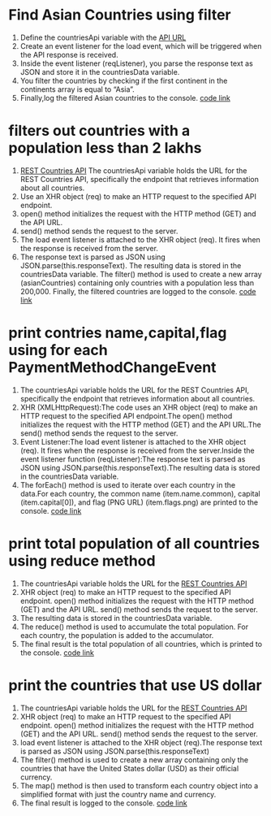 # Find Asian Countries using filter

1. Define the countriesApi variable with the [API URL](https://restcountries.com/v3.1/all)
2. Create an event listener for the load event, which will be triggered when the API response is received.
3. Inside the event listener (reqListener), you parse the response text as JSON and store it in the countriesData variable.
4. You filter the countries by checking if the first continent in the continents array is equal to “Asia”.
5. Finally,log the filtered Asian countries to the console.
    [code link](./script/asiancountries.js)

# filters out countries with a population less than 2 lakhs

1.  [REST Countries API](https://restcountries.com/v3.1/all) The countriesApi variable holds the URL for the REST Countries API, specifically the endpoint that retrieves information about all countries.
2.  Use an XHR object (req) to make an HTTP request to the specified API endpoint.
3.  open() method initializes the request with the HTTP method (GET) and the API URL.
4.  send() method sends the request to the server.
5.  The load event listener is attached to the XHR object (req). It fires when the response is received from the server.
6.  The response text is parsed as JSON using JSON.parse(this.responseText).
The resulting data is stored in the countriesData variable.
The filter() method is used to create a new array (asianCountries) containing only countries with a population less than 200,000.
Finally, the filtered countries are logged to the console.
    [code link](./script/population.js)

# print contries name,capital,flag using for each PaymentMethodChangeEvent
    
1. The countriesApi variable holds the URL for the REST Countries API, specifically the endpoint that retrieves information about all countries.
2. XHR (XMLHttpRequest):The code uses an XHR object (req) to make an HTTP request to the specified API endpoint.The open() method initializes the request with the HTTP method (GET) and the API URL.The send() method sends the request to the server.
3. Event Listener:The load event listener is attached to the XHR object (req). It fires when the response is received from the server.Inside the event listener function (reqListener):The response text is parsed as JSON using JSON.parse(this.responseText).The resulting data is stored in the countriesData variable.
4. The forEach() method is used to iterate over each country in the data.For each country, the common name (item.name.common), capital (item.capital[0]), and flag (PNG URL) (item.flags.png) are printed to the console.
    [code link](./script/detailscountries.js)

#   print total population of all countries using reduce method

1. The countriesApi variable holds the URL for the [REST Countries API](https://restcountries.com/v3.1/all)
2. XHR object (req) to make an HTTP request to the specified API endpoint. open() method initializes the request with the HTTP method (GET) and the API URL. send() method sends the request to the server.
3. The resulting data is stored in the countriesData variable.
4. The reduce() method is used to accumulate the total population. For each country, the population is added to the accumulator.
5. The final result is the total population of all countries, which is printed to the console.
    [code link](./script/reduce.js)

#   print the countries that use US dollar

1. The countriesApi variable holds the URL for the [REST Countries API](https://restcountries.com/v3.1/all)
2. XHR object (req) to make an HTTP request to the specified API endpoint. open() method initializes the request with the HTTP method (GET) and the API URL. send() method sends the request to the server.
3. load event listener is attached to the XHR object (req).The response text is parsed as JSON using JSON.parse(this.responseText)
4. The filter() method is used to create a new array containing only the countries that have the United States dollar (USD) as their official currency.
5. The map() method is then used to transform each country object into a simplified format with just the country name and currency.
6. The final result is logged to the console.
    [code link](./script/dollar.js)